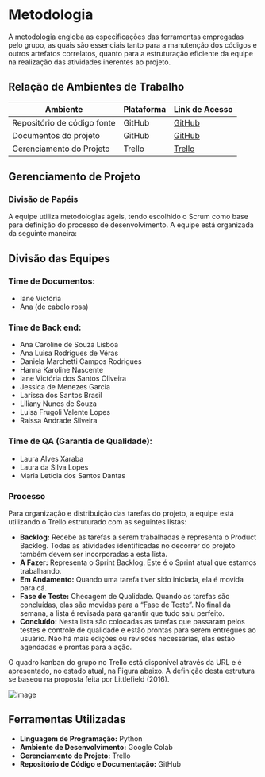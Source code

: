 # Metodologia

A metodologia engloba as especificações das ferramentas empregadas pelo grupo, as quais são essenciais tanto para a manutenção dos códigos e outros artefatos correlatos, quanto para a estruturação eficiente da equipe na realização das atividades inerentes ao projeto.

## Relação de Ambientes de Trabalho

| Ambiente                | Plataforma   | Link de Acesso |
|-------------------------|--------------|----------------|
| Repositório de código fonte | GitHub       | [GitHub](https://github.com) |
| Documentos do projeto   | GitHub       | [GitHub](https://github.com) |
| Gerenciamento do Projeto | Trello       | [Trello](https://trello.com) |

## Gerenciamento de Projeto

### Divisão de Papéis
A equipe utiliza metodologias ágeis, tendo escolhido o Scrum como base para definição do processo de desenvolvimento. A equipe está organizada da seguinte maneira:

## Divisão das Equipes

### Time de Documentos:
- Iane Victória  
- Ana (de cabelo rosa)

### Time de Back end:
- Ana Caroline de Souza Lisboa  
- Ana Luisa Rodrigues de Véras  
- Daniela Marchetti Campos Rodrigues  
- Hanna Karoline Nascente  
- Iane Victória dos Santos Oliveira  
- Jessica de Menezes Garcia  
- Larissa dos Santos Brasil  
- Liliany Nunes de Souza  
- Luisa Frugoli Valente Lopes  
- Raissa Andrade Silveira  

### Time de QA (Garantia de Qualidade):
- Laura Alves Xaraba  
- Laura da Silva Lopes  
- Maria Letícia dos Santos Dantas   

### Processo
Para organização e distribuição das tarefas do projeto, a equipe está utilizando o Trello estruturado com as seguintes listas:

- **Backlog:** Recebe as tarefas a serem trabalhadas e representa o Product Backlog. Todas as atividades identificadas no decorrer do projeto também devem ser incorporadas a esta lista.  
- **A Fazer:** Representa o Sprint Backlog. Este é o Sprint atual que estamos trabalhando.  
- **Em Andamento:** Quando uma tarefa tiver sido iniciada, ela é movida para cá.  
- **Fase de Teste:** Checagem de Qualidade. Quando as tarefas são concluídas, elas são movidas para a “Fase de Teste”. No final da semana, a lista é revisada para garantir que tudo saiu perfeito.  
- **Concluído:** Nesta lista são colocadas as tarefas que passaram pelos testes e controle de qualidade e estão prontas para serem entregues ao usuário. Não há mais edições ou revisões necessárias, elas estão agendadas e prontas para a ação.  

O quadro kanban do grupo no Trello está disponível através da URL e é apresentado, no estado atual, na Figura abaixo. A definição desta estrutura se baseou na proposta feita por Littlefield (2016).

![image](https://github.com/user-attachments/assets/e92d45e4-8769-4710-b7f3-fd39dc59ebb8)

## Ferramentas Utilizadas

- **Linguagem de Programação:** Python  
- **Ambiente de Desenvolvimento:** Google Colab  
- **Gerenciamento de Projeto:** Trello  
- **Repositório de Código e Documentação:** GitHub  
